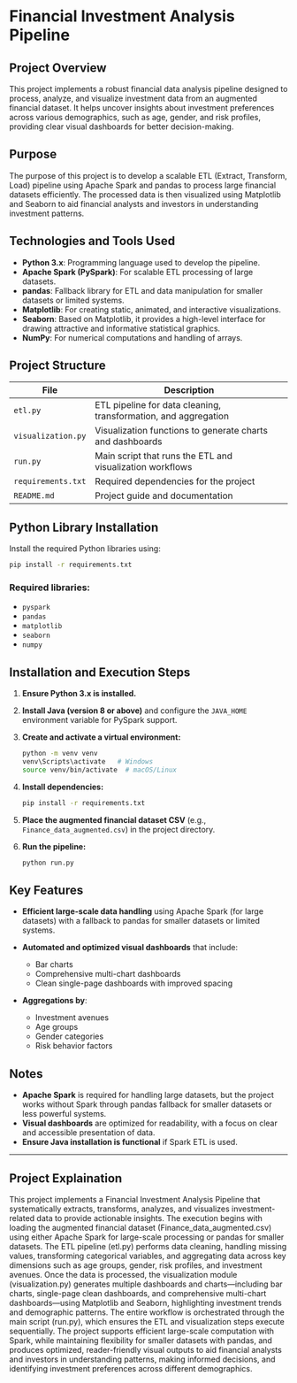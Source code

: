 # Financial Investment Analysis Pipeline

## Project Overview
This project implements a robust financial data analysis pipeline designed to process, analyze, and visualize investment data from an augmented financial dataset. It helps uncover insights about investment preferences across various demographics, such as age, gender, and risk profiles, providing clear visual dashboards for better decision-making.

## Purpose
The purpose of this project is to develop a scalable ETL (Extract, Transform, Load) pipeline using Apache Spark and pandas to process large financial datasets efficiently. The processed data is then visualized using Matplotlib and Seaborn to aid financial analysts and investors in understanding investment patterns.

## Technologies and Tools Used
- **Python 3.x**: Programming language used to develop the pipeline.
- **Apache Spark (PySpark)**: For scalable ETL processing of large datasets.
- **pandas**: Fallback library for ETL and data manipulation for smaller datasets or limited systems.
- **Matplotlib**: For creating static, animated, and interactive visualizations.
- **Seaborn**: Based on Matplotlib, it provides a high-level interface for drawing attractive and informative statistical graphics.
- **NumPy**: For numerical computations and handling of arrays.

## Project Structure

| File                | Description                                                            |
|---------------------|------------------------------------------------------------------------|
| `etl.py`            | ETL pipeline for data cleaning, transformation, and aggregation         |
| `visualization.py`  | Visualization functions to generate charts and dashboards              |
| `run.py`            | Main script that runs the ETL and visualization workflows               |
| `requirements.txt`  | Required dependencies for the project                                  |
| `README.md`         | Project guide and documentation                                         |

## Python Library Installation

Install the required Python libraries using:

```sh
pip install -r requirements.txt
````

### Required libraries:

* `pyspark`
* `pandas`
* `matplotlib`
* `seaborn`
* `numpy`

## Installation and Execution Steps

1. **Ensure Python 3.x is installed.**

2. **Install Java (version 8 or above)** and configure the `JAVA_HOME` environment variable for PySpark support.

3. **Create and activate a virtual environment:**

   ```sh
   python -m venv venv
   venv\Scripts\activate   # Windows
   source venv/bin/activate  # macOS/Linux
   ```

4. **Install dependencies:**

   ```sh
   pip install -r requirements.txt
   ```

5. **Place the augmented financial dataset CSV** (e.g., `Finance_data_augmented.csv`) in the project directory.

6. **Run the pipeline:**

   ```sh
   python run.py
   ```

## Key Features

* **Efficient large-scale data handling** using Apache Spark (for large datasets) with a fallback to pandas for smaller datasets or limited systems.
* **Automated and optimized visual dashboards** that include:

  * Bar charts
  * Comprehensive multi-chart dashboards
  * Clean single-page dashboards with improved spacing
* **Aggregations by**:

  * Investment avenues
  * Age groups
  * Gender categories
  * Risk behavior factors

## Notes

* **Apache Spark** is required for handling large datasets, but the project works without Spark through pandas fallback for smaller datasets or less powerful systems.
* **Visual dashboards** are optimized for readability, with a focus on clear and accessible presentation of data.
* **Ensure Java installation is functional** if Spark ETL is used.



---
## Project Explaination

This project implements a Financial Investment Analysis Pipeline that systematically extracts, transforms, analyzes, and visualizes investment-related data to provide actionable insights. The execution begins with loading the augmented financial dataset (Finance_data_augmented.csv) using either Apache Spark for large-scale processing or pandas for smaller datasets. The ETL pipeline (etl.py) performs data cleaning, handling missing values, transforming categorical variables, and aggregating data across key dimensions such as age groups, gender, risk profiles, and investment avenues. Once the data is processed, the visualization module (visualization.py) generates multiple dashboards and charts—including bar charts, single-page clean dashboards, and comprehensive multi-chart dashboards—using Matplotlib and Seaborn, highlighting investment trends and demographic patterns. The entire workflow is orchestrated through the main script (run.py), which ensures the ETL and visualization steps execute sequentially. The project supports efficient large-scale computation with Spark, while maintaining flexibility for smaller datasets with pandas, and produces optimized, reader-friendly visual outputs to aid financial analysts and investors in understanding patterns, making informed decisions, and identifying investment preferences across different demographics.